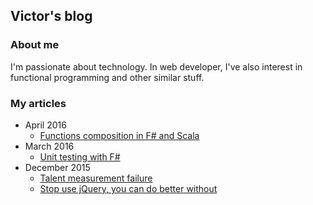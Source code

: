 
## Victor's blog

### About me
I'm passionate about technology. In web developer, I've also interest in functional programming and other similar stuff.

### My articles

- April 2016
    - [Functions composition in F# and Scala](posts/20160413-functions-composition-in-fsharp-and-scala.html)
- March 2016
    - [Unit testing with F#](posts/20160331-fsharp-unit-testing.html)
- December 2015
    - [Talent measurement failure](posts/20151217-talent-measurement-failure.html)
    - [Stop use jQuery, you can do better without](posts/20151216-stop-use-jquery-you-can-do-better-without.html)

